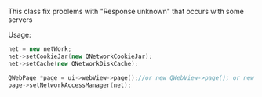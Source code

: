 This class fix problems with "Response unknown" that occurs with some servers

Usage:

```cpp
net = new netWork;
net->setCookieJar(new QNetworkCookieJar);
net->setCache(new QNetworkDiskCache);

QWebPage *page = ui->webView->page();//or new QWebView->page(); or new QWebPage();
page->setNetworkAccessManager(net);
```
